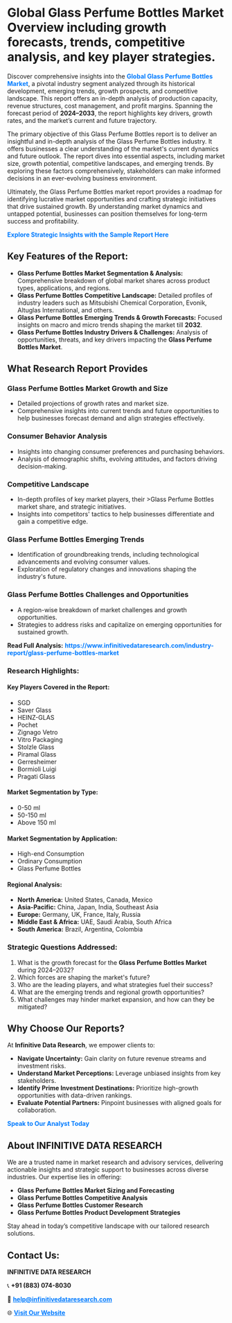 <h1>Global Glass Perfume Bottles Market Overview including growth forecasts, trends, competitive analysis, and key player strategies.</h1>
<p>
Discover comprehensive insights into the 
<a href="https://www.infinitivedataresearch.com/industry-report/glass-perfume-bottles-market" rel="dofollow" style="color: #007BFF; text-decoration: none;"><strong>Global Glass Perfume Bottles Market</strong></a>, a pivotal industry segment analyzed through its historical development, emerging trends, growth prospects, and competitive landscape. This report offers an in-depth analysis of production capacity, revenue structures, cost management, and profit margins. Spanning the forecast period of <strong>2024–2033</strong>, the report highlights key drivers, growth rates, and the market’s current and future trajectory.
</p>
<p>
The primary objective of this Glass Perfume Bottles report is to deliver an insightful and in-depth analysis of the Glass Perfume Bottles industry. It offers businesses a clear understanding of the market's current dynamics and future outlook. The report dives into essential aspects, including market size, growth potential, competitive landscapes, and emerging trends. By exploring these factors comprehensively, stakeholders can make informed decisions in an ever-evolving business environment.
</p>
<p>
Ultimately, the Glass Perfume Bottles market report provides a roadmap for identifying lucrative market opportunities and crafting strategic initiatives that drive sustained growth. By understanding market dynamics and untapped potential, businesses can position themselves for long-term success and profitability.
</p>
<p>
<a href="https://www.infinitivedataresearch.com/request-sample/reportId=102251" style="color: #007BFF; text-decoration: none;"><strong>Explore Strategic Insights with the Sample Report Here</strong></a>
</p>

<h2>Key Features of the Report:</h2>
<ul>
<li><strong>Glass Perfume Bottles Market Segmentation & Analysis:</strong> Comprehensive breakdown of global market shares across product types, applications, and regions.</li>
<li><strong>Glass Perfume Bottles Competitive Landscape:</strong> Detailed profiles of industry leaders such as Mitsubishi Chemical Corporation, Evonik, Altuglas International, and others.</li>
<li><strong>Glass Perfume Bottles Emerging Trends & Growth Forecasts:</strong> Focused insights on macro and micro trends shaping the market till <strong>2032</strong>.</li>
<li><strong>Glass Perfume Bottles Industry Drivers & Challenges:</strong> Analysis of opportunities, threats, and key drivers impacting the <strong>Glass Perfume Bottles Market</strong>.</li>
</ul>

<h2>What Research Report Provides</h2>
<h3>Glass Perfume Bottles Market Growth and Size</h3>
<ul>
<li>Detailed projections of growth rates and market size.</li>
<li>Comprehensive insights into current trends and future opportunities to help businesses forecast demand and align strategies effectively.</li>
</ul>

<h3>Consumer Behavior Analysis</h3>
<ul>
<li>Insights into changing consumer preferences and purchasing behaviors.</li>
<li>Analysis of demographic shifts, evolving attitudes, and factors driving decision-making.</li>
</ul>

<h3>Competitive Landscape</h3>
<ul>
<li>In-depth profiles of key market players, their >Glass Perfume Bottles market share, and strategic initiatives.</li>
<li>Insights into competitors' tactics to help businesses differentiate and gain a competitive edge.</li>
</ul>

<h3>Glass Perfume Bottles Emerging Trends</h3>
<ul>
<li>Identification of groundbreaking trends, including technological advancements and evolving consumer values.</li>
<li>Exploration of regulatory changes and innovations shaping the industry's future.</li>
</ul>

<h3>Glass Perfume Bottles Challenges and Opportunities</h3>
<ul>
<li>A region-wise breakdown of market challenges and growth opportunities.</li>
<li>Strategies to address risks and capitalize on emerging opportunities for sustained growth.</li>
</ul>
<p><strong>Read Full Analysis:</strong> <a href="https://www.infinitivedataresearch.com/industry-report/glass-perfume-bottles-market" rel="dofollow" style="color: #007BFF; text-decoration: none;"><strong>https://www.infinitivedataresearch.com/industry-report/glass-perfume-bottles-market</strong></a></p>
<h3>Research Highlights:</h3>
<h4>Key Players Covered in the Report:</h4>
<ul><li>SGD</li><li>Saver Glass</li><li>HEINZ-GLAS</li><li>Pochet</li><li>Zignago Vetro</li><li>Vitro Packaging</li><li>Stolzle Glass</li><li>Piramal Glass</li><li>Gerresheimer</li><li>Bormioli Luigi</li><li>Pragati Glass</li></ul>
<h4>Market Segmentation by Type:</h4>
<ul><li>0-50 ml</li><li>50-150 ml</li><li>Above 150 ml</li></ul>
<h4>Market Segmentation by Application:</h4>
<ul><li>High-end Consumption</li><li>Ordinary Consumption</li><li>Glass Perfume Bottles</li></ul>

<h4>Regional Analysis:</h4>
<ul>
<li><strong>North America:</strong> United States, Canada, Mexico</li>
<li><strong>Asia-Pacific:</strong> China, Japan, India, Southeast Asia</li>
<li><strong>Europe:</strong> Germany, UK, France, Italy, Russia</li>
<li><strong>Middle East & Africa:</strong> UAE, Saudi Arabia, South Africa</li>
<li><strong>South America:</strong> Brazil, Argentina, Colombia</li>
</ul>

<h3>Strategic Questions Addressed:</h3>
<ol>
<li>What is the growth forecast for the <strong>Glass Perfume Bottles Market</strong> during 2024–2032?</li>
<li>Which forces are shaping the market's future?</li>
<li>Who are the leading players, and what strategies fuel their success?</li>
<li>What are the emerging trends and regional growth opportunities?</li>
<li>What challenges may hinder market expansion, and how can they be mitigated?</li>
</ol>

<h2>Why Choose Our Reports?</h2>
<p>At <strong>Infinitive Data Research</strong>, we empower clients to:</p>
<ul>
<li><strong>Navigate Uncertainty:</strong> Gain clarity on future revenue streams and investment risks.</li>
<li><strong>Understand Market Perceptions:</strong> Leverage unbiased insights from key stakeholders.</li>
<li><strong>Identify Prime Investment Destinations:</strong> Prioritize high-growth opportunities with data-driven rankings.</li>
<li><strong>Evaluate Potential Partners:</strong> Pinpoint businesses with aligned goals for collaboration.</li>
</ul>
<p><a href="https://www.infinitivedataresearch.com/industry-report/glass-perfume-bottles-market" rel="dofollow" style="color: #007BFF; text-decoration: none;"><strong>Speak to Our Analyst Today</strong></a></p>

<h2>About INFINITIVE DATA RESEARCH</h2>
<p>We are a trusted name in market research and advisory services, delivering actionable insights and strategic support to businesses across diverse industries. Our expertise lies in offering:</p>
<ul>
<li><strong>Glass Perfume Bottles Market Sizing and Forecasting</strong></li>
<li><strong>Glass Perfume Bottles Competitive Analysis</strong></li>
<li><strong>Glass Perfume Bottles Customer Research</strong></li>
<li><strong>Glass Perfume Bottles Product Development Strategies</strong></li>
</ul>
<p>Stay ahead in today’s competitive landscape with our tailored research solutions.</p>

<h2>Contact Us:</h2>
<p><strong>INFINITIVE DATA RESEARCH</strong></p>
<p>📞 <strong>+91 (883) 074-8030</strong></p>
<p>📧 <strong><a href="mailto:help@infinitivedataresearch.com" style="color: #007BFF;">help@infinitivedataresearch.com</a></strong></p>
<p>🌐 <strong><a href="https://www.infinitivedataresearch.com" rel="dofollow" style="color: #007BFF;">Visit Our Website</a></strong></p>